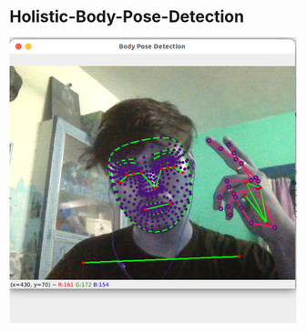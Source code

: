 # Holistic-Body-Pose-Detection

<p align='center'>
 <img src='Output.png'>
<!-- ![Output GIF](Output_Preview/Output_Images.gif) -->
</p>
